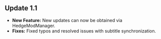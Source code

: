 ## Update 1.1

- **New Feature:** New updates can now be obtained via HedgeModManager.
- **Fixes:** Fixed typos and resolved issues with subtitle synchronization.